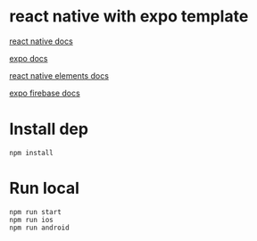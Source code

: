 # react native with expo template

[react native docs](https://reactnative.dev/docs/environment-setup)

[expo docs](https://docs.expo.io/workflow/expo-cli/)

[react native elements docs](https://reactnativeelements.com/docs/overview)

[expo firebase docs](https://docs.expo.io/guides/using-firebase/?redirected)


# Install dep
`npm install`

# Run local
```
npm run start
npm run ios
npm run android
```


